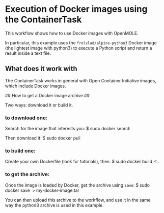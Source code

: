 # Execution of Docker images using the ContainerTask #

This workflow shows how to use Docker images with OpenMOLE.

In particular, this example uses the `frolvlad/alpine-python3` Docker image (the lightest image with python3) to execute a Python script and return a result inside a text file.

## What does it work with ##

The ContainerTask works in general with Open Container Initiative images, which include Docker images.

## How to get a Docker image archive ##

Two ways: download it or build it.

### to download one: ###
Search for the image that interests you:
    $ sudo docker search <tags>

Then download it:
    $ sudo docker pull <image>

### to build one: ###
Create your own Dockerfile (look for tutorials), then:
    $ sudo docker build -t <nameimage> .

### to get the archive: ###
Once the image is loaded by Docker, get the archive using `save`:
$ sudo docker save <image> > my-docker-image.tar

You can then upload this archive to the workflow, and use it in the same way the python3 archive is used in this example.
